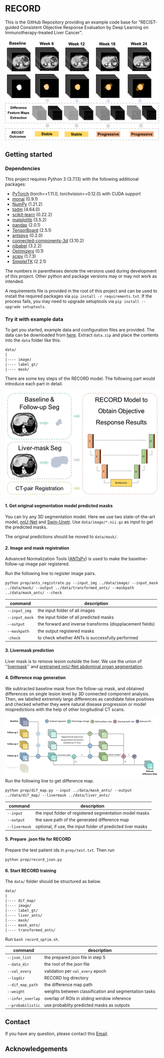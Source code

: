 # RECORD
This is the GitHub Repository providing an example code base for "RECIST-guided Consistent Objective Response Evaluation by Deep Learning on Immunotherapy-treated Liver Cancer".

![RECORD](documentation/record_schematic.png)

## Getting started
### Dependencies
This project requires Python 3 (3.7.13) with the following additional packages:
* [PyTorch](https://pytorch.org/) (torch==1.11.0, torchvision==0.12.0) with CUDA support
* [monai](https://pypi.org/project/monai/) (0.9.1)
* [NumPy](https://numpy.org/) (1.21.2)
* [tqdm](https://github.com/tqdm/tqdm) (4.64.0)
* [scikit-learn](https://scikit-learn.org/stable/) (0.22.2)
* [matplotlib](https://matplotlib.org/) (3.5.2)
* [pandas](https://pandas.pydata.org/) (2.0.1)
* [TensorBoard](https://pypi.org/project/tensorboard/) (2.5.1)
* [antspyx](https://pypi.org/project/antspyx/) (0.2.0)
* [connected-components-3d](https://pypi.org/project/connected-components-3d/) (3.10.2)
* [nibabel](https://pypi.org/project/nibabel/) (3.2.2)
* [Optimizers](https://pypi.org/project/Optimizers/) (0.1)
* [scipy](https://pypi.org/project/scipy/) (1.7.3)
* [SimpleITK](https://pypi.org/project/SimpleITK/) (2.2.1)

The numbers in parentheses denote the versions used during development of this project. Other python and package versions may or may not work as intended.

A requirements file is provided in the root of this project and can be used to install the required packages via `pip install -r requirements.txt`. If the process fails, you may need to upgrade setuptools via `pip install --upgrade setuptools`.

### Try it with example data
To get you started, example data and configuration files are provided. The data can be downloaded from [here](https://zenodo.org/record/6791937). Extract `data.zip` and place the contents into the `data` folder like this:
```
data/
|
|---- image/
|---- label_gt/
|---- mask/
```

There are some key steps of the RECORD model. The following part would introduce each part in detail.

![Key Steps](documentation/record_steps.png)

#### 1. Get original segmentation model predicted masks
You can try any 3D segmentation model. Here we use two state-of-the-art model, [nnU-Net](https://github.com/MIC-DKFZ/nnUNet/) and [Swin-Unetr](https://github.com/Project-MONAI/tutorials/blob/main/3d_segmentation/unetr_btcv_segmentation_3d.ipynb). Use `data/image/*.nii.gz` as input to get the predicted masks.

The original predictions should be moved to `data/mask/`.

#### 2. Image and mask registration
Advanced Normalization Tools ([ANTsPy](https://github.com/ANTsX/ANTsPy)) is used to make the baseline-follow-up image pair registered.

Run the following line to register image pairs.
```
python prep/ants_registrate.py --input_img ../data/image/ --input_mask ../data/mask/ --output ../data/transformed_ants/ --maskpath ../data/mask_ants/ --check
```

|  command  | description |
| ------------------- | ------------- |
| `--input_img`  | the input folder of all images |
| `--input_mask`  | the input folder of all predicted masks |
| `--output`  | the forward and inverse transforms (dispplacement fields) |
| `--maskpath`  | the output registered masks |
| `-check`  | to check whether ANTs is successfully performed |


#### 3. Livermask prediction
Liver mask is to remove lesion outside the liver. We use the union of ''[livermask](https://github.com/andreped/livermask)'' and [pretrained nnU-Net abdominal organ segmentation](https://zenodo.org/record/3734294#.ZAGgnHZBw2z).

#### 4. Difference map generation
We subtracted baseline mask from the follow-up mask, and obtained differences on single lesion level by 3D connected component analysis. Then, we labelled extremely large differences as candidate false positives and checked whether they were natural disease progression or model mispredictions with the help of other longitudinal CT scans. 

![Difference Map](documentation/dif_map.png)
Run the following line to get difference map.
```
python prep/dif_map.py --input ../data/mask_ants/ --output ../data/dif_map/ --livermask ../data/liver_ants/
```

|  command  | description |
| ------------------- | ------------- |
| `--input`  | the input folder of registered segmentation model masks |
| `--output`  | the save path of the generated difference map |
| `--livermask`  | optional, if use, the input folder of predicted liver masks |


#### 5. Prepare .json file for RECORD
Prepare the test patient ids in `prep/test.txt`. Then run 
```
python prep/record_json.py
```

#### 6. Start RECORD training
The `data/` folder should be structured as below.
```
data/
|
|---- dif_map/
|---- image/
|---- label_gt/
|---- liver_ants/
|---- mask/
|---- mask_ants/
|---- transformed_ants/
```
Run `bash record_optim.sh`.

|  command  | description |
| ------------------- | ------------- |
| `--json_list`  | the prepared json file in step 5 |
| `--data_dir`  | the root of the json file |
| `--val_every`  | validation per `val_every` epoch |
| `--logdir`  | RECORD log directory |
| `--dif_map_path` | the difference map path |
| `--weight` | weights between classification and segmentation tasks |
| `--infer_overlap` | overlap of ROIs in sliding window inference |
| `--probabilistic` | use probablity predicted masks as outputs |


## Contact
If you have any question, please contact this [Email](Estelle-xyj@sjtu.edu.cn).


## Acknowledgements

